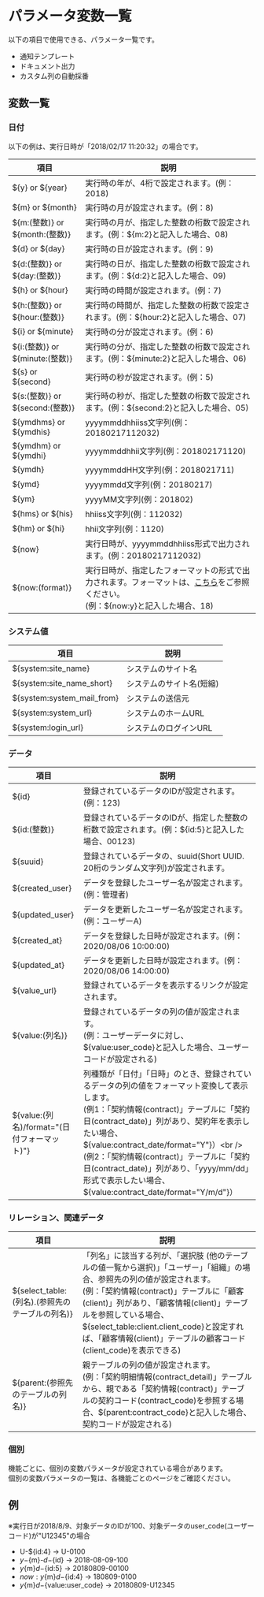 # パラメータ変数一覧
以下の項目で使用できる、パラメータ一覧です。

- 通知テンプレート
- ドキュメント出力
- カスタム列の自動採番

## 変数一覧
### 日付
以下の例は、実行日時が「2018/02/17 11:20:32」の場合です。

| 項目 | 説明 |
| ---- | ---- |
| ${y} or ${year} | 実行時の年が、4桁で設定されます。(例：2018) |
| ${m} or ${month} | 実行時の月が設定されます。(例：8) |
| ${m:(整数)} or ${month:(整数)} | 実行時の月が、指定した整数の桁数で設定されます。(例：${m:2}と記入した場合、08) |
| ${d} or ${day} | 実行時の日が設定されます。(例：9) |
| ${d:(整数)} or ${day:(整数)} | 実行時の日が、指定した整数の桁数で設定されます。(例：${d:2}と記入した場合、09) |
| ${h} or ${hour} | 実行時の時間が設定されます。(例：7) |
| ${h:(整数)} or ${hour:(整数)} | 実行時の時間が、指定した整数の桁数で設定されます。(例：${hour:2}と記入した場合、07) |
| ${i} or ${minute} | 実行時の分が設定されます。(例：6) |
| ${i:(整数)} or ${minute:(整数)} | 実行時の分が、指定した整数の桁数で設定されます。(例：${minute:2}と記入した場合、06) |
| ${s} or ${second} | 実行時の秒が設定されます。(例：5) |
| ${s:(整数)} or ${second:(整数)} | 実行時の秒が、指定した整数の桁数で設定されます。(例：${second:2}と記入した場合、05) |
| ${ymdhms} or ${ymdhis} | yyyymmddhhiiss文字列(例：20180217112032) |
| ${ymdhm} or ${ymdhi} | yyyymmddhhii文字列(例：201802171120) |
| ${ymdh} | yyyymmddHH文字列(例：2018021711) |
| ${ymd} | yyyymmdd文字列(例：20180217) |
| ${ym} | yyyyMM文字列(例：201802) |
| ${hms} or ${his} | hhiiss文字列(例：112032) |
| ${hm} or ${hi} | hhii文字列(例：1120) |
| ${now} | 実行日時が、yyyymmddhhiiss形式で出力されます。(例：20180217112032) |
| ${now:(format)} | 実行日時が、指定したフォーマットの形式で出力されます。フォーマットは、<a href="https://www.php.net/manual/ja/function.date.php" target="_blank">こちら</a>をご参照ください。<br />(例：${now:y}と記入した場合、18) |

### システム値
| 項目 | 説明 |
| ---- | ---- |
| ${system:site_name} | システムのサイト名 |
| ${system:site_name_short} | システムのサイト名(短縮) |
| ${system:system_mail_from} | システムの送信元 |
| ${system:system_url} | システムのホームURL |
| ${system:login_url} | システムのログインURL |

### データ
| 項目 | 説明 |
| ---- | ---- |
| ${id} | 登録されているデータのIDが設定されます。(例：123) |
| ${id:(整数)} | 登録されているデータのIDが、指定した整数の桁数で設定されます。(例：${id:5}と記入した場合、00123) |
| ${suuid} | 登録されているデータの、suuid(Short UUID. 20桁のランダム文字列)が設定されます。 |
| ${created_user} | データを登録したユーザー名が設定されます。(例：管理者) |
| ${updated_user} | データを更新したユーザー名が設定されます。(例：ユーザーA) |
| ${created_at} | データを登録した日時が設定されます。(例：2020/08/06 10:00:00) |
| ${updated_at} | データを更新した日時が設定されます。(例：2020/08/06 14:00:00) |
| ${value_url} | 登録されているデータを表示するリンクが設定されます。 |
| ${value:(列名)} | 登録されているデータの列の値が設定されます。<br />(例：ユーザーデータに対し、${value:user_code}と記入した場合、ユーザーコードが設定される) |
| ${value:(列名)/format="(日付フォーマット)"} | 列種類が「日付」「日時」のとき、登録されているデータの列の値をフォーマット変換して表示します。<br />(例1：「契約情報(contract)」テーブルに「契約日(contract_date)」列があり、契約年を表示したい場合、${value:contract_date/format="Y"}）<br />(例2：「契約情報(contract)」テーブルに「契約日(contract_date)」列があり、「yyyy/mm/dd」形式で表示したい場合、${value:contract_date/format="Y/m/d"}）|

### リレーション、関連データ
| 項目 | 説明 |
| ---- | ---- |
| ${select_table:(列名).(参照先のテーブルの列名)} | 「列名」に該当する列が、「選択肢 (他のテーブルの値一覧から選択)」「ユーザー」「組織」の場合、参照先の列の値が設定されます。<br />   (例：「契約情報(contract)」テーブルに「顧客(client)」列があり、「顧客情報(client)」テーブルを参照している場合、${select_table:client.client_code}と設定すれば、「顧客情報(client)」テーブルの顧客コード(client_code)を表示できる) |
| ${parent:(参照先のテーブルの列名)} | 親テーブルの列の値が設定されます。<br />(例：「契約明細情報(contract_detail)」テーブルから、親である「契約情報(contract)」テーブルの契約コード(contract_code)を参照する場合、${parent:contract_code}と記入した場合、契約コードが設定される) |


### 個別
機能ごとに、個別の変数パラメータが設定されている場合があります。  
個別の変数パラメータの一覧は、各機能ごとのページをご確認ください。

## 例
※実行日が2018/8/9、対象データのIDが100、対象データのuser_code(ユーザーコード)が"U12345"の場合
- U-${id:4} → U-0100
- ${y}-${m}-${d}-${id} → 2018-08-09-100
- ${y}${m}${d}-${id:5} → 20180809-00100
- ${now:y}${m}${d}-${id:4} → 180809-0100
- ${y}${m}${d}-${value:user_code} → 20180809-U12345
